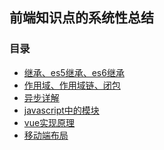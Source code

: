 ## 前端知识点的系统性总结

### 目录
- <a href="https://github.com/qqqiangqiang/review/tree/master/extend">继承、es5继承、es6继承</a>
- <a href="https://github.com/qqqiangqiang/review/tree/master/base/scope">作用域、作用域链、闭包</a>
- <a href="https://github.com/qqqiangqiang/review/tree/master/base/async">异步详解</a>
- <a href="https://github.com/qqqiangqiang/review/tree/master/base/module">javascript中的模块</a>
- <a href="https://github.com/qqqiangqiang/review/tree/master/vue">vue实现原理</a>
- <a href="https://github.com/qqqiangqiang/review/tree/master/mobile">移动端布局</a>